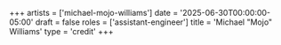 +++
artists = ['michael-mojo-williams']
date = '2025-06-30T00:00:00-05:00'
draft = false
roles = ['assistant-engineer']
title = 'Michael "Mojo" Williams'
type = 'credit'
+++
